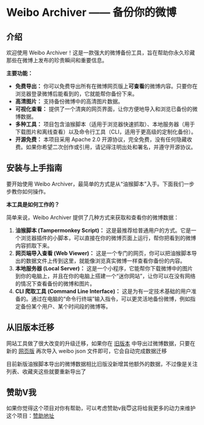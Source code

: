 # Weibo Archiver —— 备份你的微博

## 介绍

欢迎使用 Weibo Archiver！这是一款强大的微博备份工具，旨在帮助你永久珍藏那些在微博上发布的珍贵瞬间和重要信息。

**主要功能：**

- **免费导出：** 你可以免费导出所有在微博网页版上**可查看**的微博内容。只要你在浏览器登录微博后能看到的，它就能帮你备份下来。
- **高清图片：** 支持备份微博中的高清图片数据。
- **可视化查看：** 提供了一个清爽的网页界面，让你方便地导入和浏览已备份的微博数据。
- **多种工具：** 项目包含油猴脚本（适用于浏览器快速抓取）、本地服务器（用于下载图片和离线查看）以及命令行工具（CLI，适用于更高级的定制化备份）。
- **开源免费：** 本项目采用 Apache 2.0 开源协议，完全免费，没有任何隐藏收费。如果你希望二次创作或引用，请记得注明出处和署名，并遵守开源协议。

## 安装与上手指南

要开始使用 Weibo Archiver，最简单的方式是从“油猴脚本”入手。下面我们一步步教你如何操作。

**本工具是如何工作的？**

简单来说，Weibo Archiver 提供了几种方式来获取和查看你的微博数据：

1.  **油猴脚本 (Tampermonkey Script)：** 这是最推荐给普通用户的方式。它是一个浏览器插件的小脚本，可以直接在你的微博页面上运行，帮你把看到的微博内容抓取下来。
2.  **网页端导入查看 (Web Viewer)：** 这是一个专门的网页，你可以把油猴脚本导出的数据文件上传到这里，就能像浏览真实微博一样查看你备份的内容。
3.  **本地服务器 (Local Server)：** 这是一个小程序，它能帮你下载微博中的图片到你的电脑上，并且在你的电脑上搭建一个“迷你网站”，让你可以在没有网络的情况下查看备份的微博和图片。
4.  **CLI 爬取工具 (Command Line Interface)：** 这是为有一定技术基础的用户准备的。通过在电脑的“命令行终端”输入指令，可以更灵活地备份微博，例如指定备份某个用户、某个时间段的微博等。

## 从旧版本迁移

网站工具做了很大改变的升级迁移，如果你在 [旧版本](https://weibo.chilfish.top) 中导出过微博数据，只要在新的 [网页版](https://weibo-archiver.chilfish.top/post) 再次导入 weibo json 文件即可，它会自动完成数据迁移

目前新版油猴脚本导出的微博数据相比旧版没新增其他额外的数据，不过像是关注列表、收藏夹这些就要重新导出了

## 赞助V我

如果你觉得这个项目对你有帮助，可以考虑赞助v我😇这将给我更多的动力来维护这个项目：[赞助地址](https://chilfish.top/sponsors)
